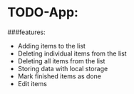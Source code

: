 # TODO-App:
###features:
- Adding items to the list
- Deleting individual items from the list
- Deleting all items from the list
- Storing data with local storage
- Mark finished items as done
- Edit items
